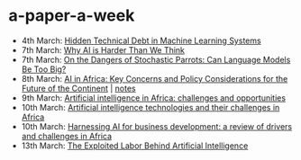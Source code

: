 # a-paper-a-week

- 4th March: [Hidden Technical Debt in Machine Learning Systems](https://papers.neurips.cc/paper/5656-hidden-technical-debt-in-machine-learning-systems.pdf)
- 7th March: [Why AI is Harder Than We Think](https://arxiv.org/abs/2104.12871)
- 7th March: [On the Dangers of Stochastic Parrots: Can Language Models Be Too Big?](https://dl.acm.org/doi/pdf/10.1145/3442188.3445922)
- 8th March: [AI in Africa: Key Concerns and Policy Considerations for the Future of the Continent](https://afripoli.org/ai-in-africa-key-concerns-and-policy-considerations-for-the-future-of-the-continent) | [notes](https://github.com/gigikenneth/a-paper-a-week/blob/main/random%20notes/March/AI%20in%20Africa:%20Key%20Concerns%20and%20Policy%20Considerations%20for%20the%20Future%20of%20the%20Continent.md)
- 9th March: [Artificial intelligence in Africa: challenges and opportunities](https://researchportal.northumbria.ac.uk/ws/portalfiles/portal/31309999/AI_in_Africa_Opportunities_and_Challenges_Paper_68_Manuscript.pdf)
- 10th March: [Artificial intelligence technologies and their challenges in Africa](https://financialmarketsjournal.co.za/artificial-intelligence-technologies-and-their-challenges-in-africa/)
- 10th March: [Harnessing AI for business development: a review of drivers and challenges in Africa](https://www.tandfonline.com/doi/full/10.1080/09537287.2022.2069049)
- 13th March: [The Exploited Labor Behind Artificial Intelligence](https://www.noemamag.com/the-exploited-labor-behind-artificial-intelligence/)
